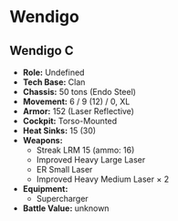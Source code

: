 # Wendigo
## Wendigo C
- **Role:** Undefined
- **Tech Base:** Clan
- **Chassis:** 50 tons (Endo Steel)
- **Movement:** 6 / 9 (12) / 0, XL
- **Armor:** 152 (Laser Reflective)
- **Cockpit:** Torso-Mounted
- **Heat Sinks:** 15 (30)
- **Weapons:**
  - Streak LRM 15 (ammo: 16)
  - Improved Heavy Large Laser
  - ER Small Laser
  - Improved Heavy Medium Laser × 2
- **Equipment:**
  - Supercharger
- **Battle Value:** unknown


